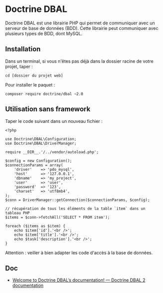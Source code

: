 # Doctrine DBAL

Doctrine DBAL est une librairie PHP qui permet de communiquer avec un serveur de base de données (BDD). Cette librairie peut communiquer avec plusieurs types de BDD, dont MySQL.

## Installation

Dans un terminal, si vous n'êtes pas déjà dans la dossier racine de votre projet, taper :

    cd [dossier du projet web]

Pour installer le paquet :

    composer require doctrine/dbal ~2.0

## Utilisation sans framework

Taper le code suivant dans un nouveau fichier :

    <?php

    use Doctrine\DBAL\Configuration;
    use Doctrine\DBAL\DriverManager;

    require __DIR__.'/../vendor/autoload.php';

    $config = new Configuration();
    $connectionParams = array(
        'driver'    => 'pdo_mysql',
        'host'      => '127.0.0.1',
        'dbname'    => 'my_project',
        'user'      => 'user',
        'password'  => '123',
        'charset'   => 'utf8mb4',
    );
    $conn = DriverManager::getConnection($connectionParams, $config);

    // récupération de tous les éléments de la table `item` dans un tableau PHP
    $items = $conn->fetchAll('SELECT * FROM item');

    foreach ($items as $item) {
        echo $item['id'].'<br />';
        echo $item['title'].'<br />';
        echo $task['description'].'<br />';
    }

Attention : veiller à bien adapter les code d'accès à la base de données.

## Doc

- [Welcome to Doctrine DBAL’s documentation! — Doctrine DBAL 2 documentation](http://docs.doctrine-project.org/projects/doctrine-dbal/en/latest/)
